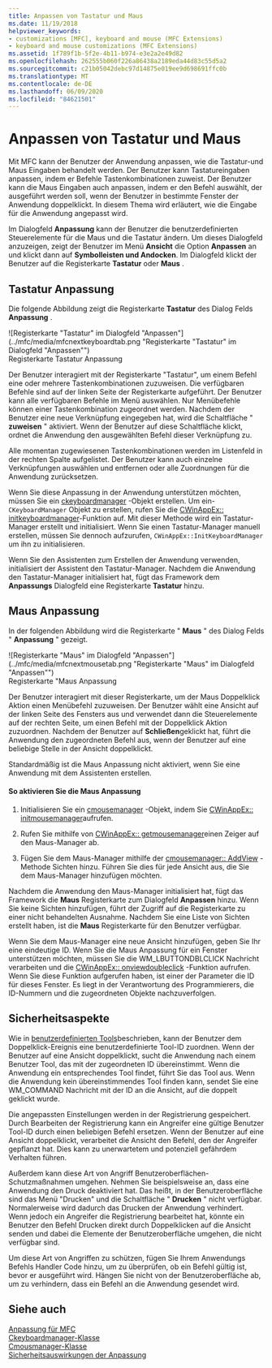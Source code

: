 ```yaml
---
title: Anpassen von Tastatur und Maus
ms.date: 11/19/2018
helpviewer_keywords:
- customizations [MFC], keyboard and mouse (MFC Extensions)
- keyboard and mouse customizations (MFC Extensions)
ms.assetid: 1f789f1b-5f2e-4b11-b974-e3e2a2e49d82
ms.openlocfilehash: 262555b060f226a86438a2189eda44d83c55d5a2
ms.sourcegitcommit: c21b05042debc97d14875e019ee9d698691ffc0b
ms.translationtype: MT
ms.contentlocale: de-DE
ms.lasthandoff: 06/09/2020
ms.locfileid: "84621501"
---
```

# <a name="keyboard-and-mouse-customization"></a>Anpassen von Tastatur und Maus

Mit MFC kann der Benutzer der Anwendung anpassen, wie die Tastatur-und Maus Eingaben behandelt werden. Der Benutzer kann Tastatureingaben anpassen, indem er Befehle Tastenkombinationen zuweist. Der Benutzer kann die Maus Eingaben auch anpassen, indem er den Befehl auswählt, der ausgeführt werden soll, wenn der Benutzer in bestimmte Fenster der Anwendung doppelklickt. In diesem Thema wird erläutert, wie die Eingabe für die Anwendung angepasst wird.

Im Dialogfeld **Anpassung** kann der Benutzer die benutzerdefinierten Steuerelemente für die Maus und die Tastatur ändern. Um dieses Dialogfeld anzuzeigen, zeigt der Benutzer im Menü **Ansicht** die Option **Anpassen** an und klickt dann auf **Symbolleisten und Andocken**. Im Dialogfeld klickt der Benutzer auf die Registerkarte **Tastatur** oder **Maus** .

## <a name="keyboard-customization"></a>Tastatur Anpassung

Die folgende Abbildung zeigt die Registerkarte **Tastatur** des Dialog Felds **Anpassung** .

![Registerkarte "Tastatur" im Dialogfeld "Anpassen"](../mfc/media/mfcnextkeyboardtab.png "Registerkarte "Tastatur" im Dialogfeld "Anpassen"") <br/>
Registerkarte Tastatur Anpassung

Der Benutzer interagiert mit der Registerkarte "Tastatur", um einem Befehl eine oder mehrere Tastenkombinationen zuzuweisen. Die verfügbaren Befehle sind auf der linken Seite der Registerkarte aufgeführt. Der Benutzer kann alle verfügbaren Befehle im Menü auswählen. Nur Menübefehle können einer Tastenkombination zugeordnet werden. Nachdem der Benutzer eine neue Verknüpfung eingegeben hat, wird die Schaltfläche " **zuweisen** " aktiviert. Wenn der Benutzer auf diese Schaltfläche klickt, ordnet die Anwendung den ausgewählten Befehl dieser Verknüpfung zu.

Alle momentan zugewiesenen Tastenkombinationen werden im Listenfeld in der rechten Spalte aufgelistet. Der Benutzer kann auch einzelne Verknüpfungen auswählen und entfernen oder alle Zuordnungen für die Anwendung zurücksetzen.

Wenn Sie diese Anpassung in der Anwendung unterstützen möchten, müssen Sie ein [ckeyboardmanager](reference/ckeyboardmanager-class.md) -Objekt erstellen. Um ein- `CKeyboardManager` Objekt zu erstellen, rufen Sie die [CWinAppEx:: initkeyboardmanager](reference/cwinappex-class.md#initkeyboardmanager)-Funktion auf. Mit dieser Methode wird ein Tastatur-Manager erstellt und initialisiert. Wenn Sie einen Tastatur-Manager manuell erstellen, müssen Sie dennoch aufzurufen, `CWinAppEx::InitKeyboardManager` um ihn zu initialisieren.

Wenn Sie den Assistenten zum Erstellen der Anwendung verwenden, initialisiert der Assistent den Tastatur-Manager. Nachdem die Anwendung den Tastatur-Manager initialisiert hat, fügt das Framework dem **Anpassungs** Dialogfeld eine Registerkarte **Tastatur** hinzu.

## <a name="mouse-customization"></a>Maus Anpassung

In der folgenden Abbildung wird die Registerkarte " **Maus** " des Dialog Felds " **Anpassung** " gezeigt.

![Registerkarte "Maus" im Dialogfeld "Anpassen"](../mfc/media/mfcnextmousetab.png "Registerkarte "Maus" im Dialogfeld "Anpassen"") <br/>
Registerkarte "Maus Anpassung

Der Benutzer interagiert mit dieser Registerkarte, um der Maus Doppelklick Aktion einen Menübefehl zuzuweisen. Der Benutzer wählt eine Ansicht auf der linken Seite des Fensters aus und verwendet dann die Steuerelemente auf der rechten Seite, um einen Befehl mit der Doppelklick Aktion zuzuordnen. Nachdem der Benutzer auf **Schließen**geklickt hat, führt die Anwendung den zugeordneten Befehl aus, wenn der Benutzer auf eine beliebige Stelle in der Ansicht doppelklickt.

Standardmäßig ist die Maus Anpassung nicht aktiviert, wenn Sie eine Anwendung mit dem Assistenten erstellen.

#### <a name="to-enable-mouse-customization"></a>So aktivieren Sie die Maus Anpassung

1. Initialisieren Sie ein [cmousemanager](reference/cmousemanager-class.md) -Objekt, indem Sie [CWinAppEx:: initmousemanager](reference/cwinappex-class.md#initmousemanager)aufrufen.

1. Rufen Sie mithilfe von [CWinAppEx:: getmousemanager](reference/cwinappex-class.md#getmousemanager)einen Zeiger auf den Maus-Manager ab.

1. Fügen Sie dem Maus-Manager mithilfe der [cmousemanager:: AddView](reference/cmousemanager-class.md#addview) -Methode Sichten hinzu. Führen Sie dies für jede Ansicht aus, die Sie dem Maus-Manager hinzufügen möchten.

Nachdem die Anwendung den Maus-Manager initialisiert hat, fügt das Framework die **Maus** Registerkarte zum Dialogfeld **Anpassen** hinzu. Wenn Sie keine Sichten hinzufügen, führt der Zugriff auf die Registerkarte zu einer nicht behandelten Ausnahme. Nachdem Sie eine Liste von Sichten erstellt haben, ist die **Maus** Registerkarte für den Benutzer verfügbar.

Wenn Sie dem Maus-Manager eine neue Ansicht hinzufügen, geben Sie Ihr eine eindeutige ID. Wenn Sie die Maus Anpassung für ein Fenster unterstützen möchten, müssen Sie die WM_LBUTTONDBLCLICK Nachricht verarbeiten und die [CWinAppEx:: onviewdoubleclick](reference/cwinappex-class.md#onviewdoubleclick) -Funktion aufrufen. Wenn Sie diese Funktion aufgerufen haben, ist einer der Parameter die ID für dieses Fenster. Es liegt in der Verantwortung des Programmierers, die ID-Nummern und die zugeordneten Objekte nachzuverfolgen.

## <a name="security-concerns"></a>Sicherheitsaspekte

Wie in [benutzerdefinierten Tools](user-defined-tools.md)beschrieben, kann der Benutzer dem Doppelklick-Ereignis eine benutzerdefinierte Tool-ID zuordnen. Wenn der Benutzer auf eine Ansicht doppelklickt, sucht die Anwendung nach einem Benutzer Tool, das mit der zugeordneten ID übereinstimmt. Wenn die Anwendung ein entsprechendes Tool findet, führt Sie das Tool aus. Wenn die Anwendung kein übereinstimmendes Tool finden kann, sendet Sie eine WM_COMMAND Nachricht mit der ID an die Ansicht, auf die doppelt geklickt wurde.

Die angepassten Einstellungen werden in der Registrierung gespeichert. Durch Bearbeiten der Registrierung kann ein Angreifer eine gültige Benutzer Tool-ID durch einen beliebigen Befehl ersetzen. Wenn der Benutzer auf eine Ansicht doppelklickt, verarbeitet die Ansicht den Befehl, den der Angreifer gepflanzt hat. Dies kann zu unerwartetem und potenziell gefährdem Verhalten führen.

Außerdem kann diese Art von Angriff Benutzeroberflächen-Schutzmaßnahmen umgehen. Nehmen Sie beispielsweise an, dass eine Anwendung den Druck deaktiviert hat. Das heißt, in der Benutzeroberfläche sind das Menü "Drucken" und die Schaltfläche " **Drucken** " nicht verfügbar. Normalerweise wird dadurch das Drucken der Anwendung verhindert. Wenn jedoch ein Angreifer die Registrierung bearbeitet hat, könnte ein Benutzer den Befehl Drucken direkt durch Doppelklicken auf die Ansicht senden und dabei die Elemente der Benutzeroberfläche umgehen, die nicht verfügbar sind.

Um diese Art von Angriffen zu schützen, fügen Sie Ihrem Anwendungs Befehls Handler Code hinzu, um zu überprüfen, ob ein Befehl gültig ist, bevor er ausgeführt wird. Hängen Sie nicht von der Benutzeroberfläche ab, um zu verhindern, dass ein Befehl an die Anwendung gesendet wird.

## <a name="see-also"></a>Siehe auch

[Anpassung für MFC](customization-for-mfc.md)<br/>
[Ckeyboardmanager-Klasse](reference/ckeyboardmanager-class.md)<br/>
[Cmousmanager-Klasse](reference/cmousemanager-class.md)<br/>
[Sicherheitsauswirkungen der Anpassung](security-implications-of-customization.md)

